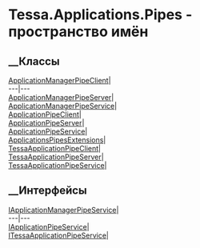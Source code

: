 # Tessa.Applications.Pipes - пространство имён
## __Классы
[ApplicationManagerPipeClient](T_Tessa_Applications_Pipes_ApplicationManagerPipeClient.htm)|  
---|---  
[ApplicationManagerPipeServer](T_Tessa_Applications_Pipes_ApplicationManagerPipeServer.htm)|  
[ApplicationManagerPipeService](T_Tessa_Applications_Pipes_ApplicationManagerPipeService.htm)|  
[ApplicationPipeClient](T_Tessa_Applications_Pipes_ApplicationPipeClient.htm)|  
[ApplicationPipeServer](T_Tessa_Applications_Pipes_ApplicationPipeServer.htm)|  
[ApplicationPipeService](T_Tessa_Applications_Pipes_ApplicationPipeService.htm)|  
[ApplicationsPipesExtensions](T_Tessa_Applications_Pipes_ApplicationsPipesExtensions.htm)|  
[TessaApplicationPipeClient](T_Tessa_Applications_Pipes_TessaApplicationPipeClient.htm)|  
[TessaApplicationPipeServer](T_Tessa_Applications_Pipes_TessaApplicationPipeServer.htm)|  
[TessaApplicationPipeService](T_Tessa_Applications_Pipes_TessaApplicationPipeService.htm)|  
## __Интерфейсы
[IApplicationManagerPipeService](T_Tessa_Applications_Pipes_IApplicationManagerPipeService.htm)|  
---|---  
[IApplicationPipeService](T_Tessa_Applications_Pipes_IApplicationPipeService.htm)|  
[ITessaApplicationPipeService](T_Tessa_Applications_Pipes_ITessaApplicationPipeService.htm)|
